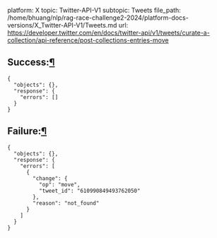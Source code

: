 platform: X
topic: Twitter-API-V1
subtopic: Tweets
file_path: /home/bhuang/nlp/rag-race-challenge2-2024/platform-docs-versions/X_Twitter-API-V1/Tweets.md
url: https://developer.twitter.com/en/docs/twitter-api/v1/tweets/curate-a-collection/api-reference/post-collections-entries-move

## Success:[¶](#success- "Permalink to this headline")

    {
      "objects": {},
      "response": {
        "errors": []
      }
    }

## Failure:[¶](#failure- "Permalink to this headline")

    {
      "objects": {},
      "response": {
        "errors": [
          {
            "change": {
              "op": "move",
              "tweet_id": "610990849493762050"
            },
            "reason": "not_found"
          }
        ]
      }
    }